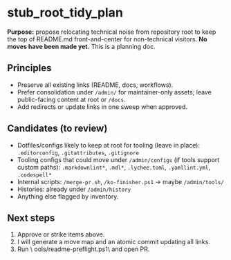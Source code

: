 # stub_root_tidy_plan

**Purpose:** propose relocating technical noise from repository root to keep the top of README.md front-and-center for non-technical visitors. **No moves have been made yet.** This is a planning doc.

## Principles
- Preserve all existing links (README, docs, workflows).
- Prefer consolidation under `/admin/` for maintainer-only assets; leave public-facing content at root or `/docs`.
- Add redirects or update links in one sweep when approved.

## Candidates (to review)
- Dotfiles/configs likely to keep at root for tooling (leave in place): `.editorconfig`, `.gitattributes`, `.gitignore`
- Tooling configs that could move under `/admin/configs` (if tools support custom paths): `.markdownlint*`, `.mdl*`, `.lychee.toml`, `.yamllint.yml`, `.codespell*`
- Internal scripts: `/merge-pr.sh`, `/ko-finisher.ps1` → maybe `/admin/tools/`
- Histories: already under `/admin/history`
- Anything else flagged by inventory.

## Next steps
1) Approve or strike items above.
2) I will generate a move map and an atomic commit updating all links.
3) Run \	ools/readme-preflight.ps1\ and open PR.



